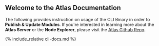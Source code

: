 ## Welcome to the Atlas Documentation

The following provides instruction on usage of the CLI Binary in order to **Publish & Update Modules**. If you're interested in learning more about the **Atlas Server** or the **Node Explorer**, please visit the [Atlas Github Repo](https://github.com/cosmos/atlas).

{% include_relative cli-docs.md %}
